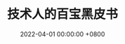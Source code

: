 ---
layout: post
title:  "技术人的百宝黑皮书"
date:   2022-04-01 00:00:00 +0800
category: java
cover: /images/技术人的百宝黑皮书.png
book: /books/技术人的百宝黑皮书.pdf
---